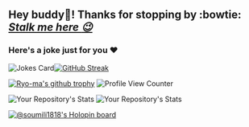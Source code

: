 ## Hey buddy👋! Thanks for stopping by :bowtie: _[Stalk me here :wink: ](https://linktr.ee/soumili1818)_
### Here's a joke just for you :heart: 
![Jokes Card](https://readme-jokes.vercel.app/api)[![GitHub Streak](https://github-readme-streak-stats.herokuapp.com?user=Soumili1818&theme=dracula&fire=8816DD)](https://git.io/streak-stats)

[![Ryo-ma's github trophy](https://github-profile-trophy.vercel.app/?username=soumili1818&row=1)](https://github.com/ryo-ma/github-profile-trophy)  ![Profile View Counter](https://komarev.com/ghpvc/?username=soumili1818)

 ![Your Repository's Stats](https://github-readme-stats.vercel.app/api/top-langs/?username=soumili1818&theme=blue-green) ![Your Repository's Stats](https://github-readme-stats.vercel.app/api?username=soumili1818&show_icons=true)  


[![@soumili1818's Holopin board](https://holopin.me/soumili1818)](https://holopin.io/@soumili1818)





<!--
**Soumili1818/Soumili1818** is a ✨ _special_ ✨ repository because its `README.md` (this file) appears on your GitHub profile.

Here are some ideas to get you started:

- 🔭 I’m currently working on ...
- 🌱 I’m currently learning ...
- 👯 I’m looking to collaborate on ...
- 🤔 I’m looking for help with ...
- 💬 Ask me about ...
- 📫 How to reach me: ...
- 😄 Pronouns: ...
- ⚡ Fun fact: ...
-->
